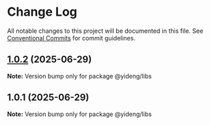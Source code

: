 # Change Log

All notable changes to this project will be documented in this file.
See [Conventional Commits](https://conventionalcommits.org) for commit guidelines.

## [1.0.2](https://github.com/lgwebdream/yd-ai-monorepo/compare/@yideng/libs@1.0.1...@yideng/libs@1.0.2) (2025-06-29)

**Note:** Version bump only for package @yideng/libs





## 1.0.1 (2025-06-29)

**Note:** Version bump only for package @yideng/libs
